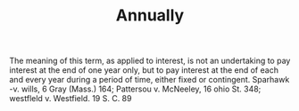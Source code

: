 ---
title: Annually
permalink: "/definitions/annually.html"
body: The meaning of this term, as applied to interest, is not an undertaking to pay
  interest at the end of one year only, but to pay interest at the end of each and
  every year during a period of time, either fixed or contingent. Sparhawk -v. wills,
  6 Gray (Mass.) 164; Pattersou v. McNeeley, 16 ohio St. 348; westfleld v. Westfield.
  19 S. C. 89
published_at: '2018-07-07'
layout: post
---
